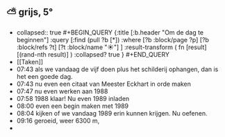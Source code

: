 ## ⛅ grijs, 5°
- collapsed:: true
  #+BEGIN_QUERY 
  {:title [:b.header "Om de dag te beginnen"]
   :query [:find (pull ?b [*])
     :where 
       [?b :block/page ?p]
       [?b :block/refs ?t]
       [?t :block/name "☀️"]
   ]
   :result-transform ( fn [result] [(rand-nth result)] )
   :collapsed? true
  }
  #+END_QUERY
- [[Taken]]
- 07:43 als we vandaag de vijf doen plus het schilderij ophangen, dan is het een goede dag.
- 07:43 nu even een citaat van Meester Eckhart in orde maken
- 07:47 nu even werken aan 1988
- 07:58 1988 klaar! Nu even 1989 inladen
- 08:00 even een begin maken met 1989
- 08:04 kijken of we vandaag 1989 erin kunnen krijgen. Nu oefenen.
- 09:16 geroeid, weer 6300 m,
-